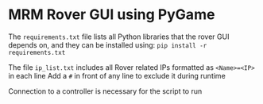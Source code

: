 # MRM Rover GUI using PyGame

The `requirements.txt` file lists all Python libraries that the rover GUI depends on, and they can be installed using:
```pip install -r requirements.txt```

The file `ip_list.txt` includes all Rover related IPs formatted as `<Name>=<IP>` in each line
Add a `#` in front of any line to exclude it during runtime

Connection to a controller is necessary for the script to run